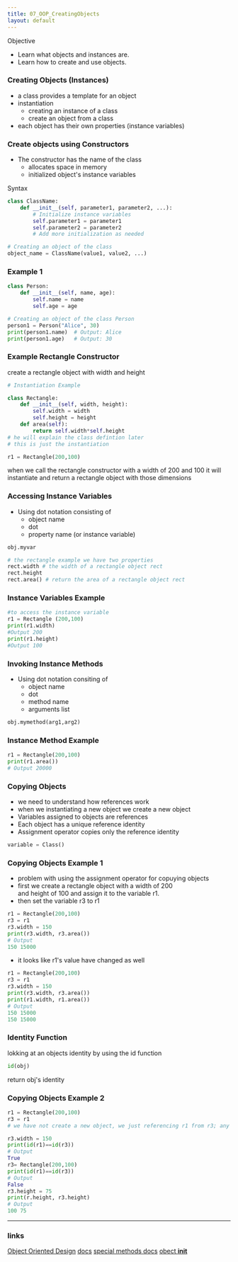 ```yaml
---
title: 07_OOP_CreatingObjects
layout: default
---
```


Objective
* Learn what objects and instances are.
* Learn how to create and use objects.


### Creating Objects (Instances)

* a class provides a template for an object
* instantiation
  * creating an instance of a class
  * create an object from a class
* each object has their own properties (instance variables)


### Create objects using Constructors

* The constructor has the name of the class
  * allocates space in memory
  * initialized object's instance variables

Syntax

```python
class ClassName:
    def __init__(self, parameter1, parameter2, ...):
        # Initialize instance variables
        self.parameter1 = parameter1
        self.parameter2 = parameter2
        # Add more initialization as needed

# Creating an object of the class
object_name = ClassName(value1, value2, ...)
```

### Example 1

```python
class Person:
    def __init__(self, name, age):
        self.name = name
        self.age = age

# Creating an object of the class Person
person1 = Person("Alice", 30)
print(person1.name)  # Output: Alice
print(person1.age)   # Output: 30
```

### Example Rectangle Constructor

create a rectangle object with width and height

```python
# Instantiation Example

class Rectangle:
    def __init__(self, width, height):
        self.width = width
        self.height = height
    def area(self):
        return self.width*self.height
# he will explain the class defintion later
# this is just the instantiation

r1 = Rectangle(200,100)
```

when we call the rectangle constructor with a width of 200 and 100 it will instantiate and return a rectangle object with those dimensions

### Accessing Instance Variables

* Using dot notation consisting of
  * object name
  * dot
  * property name (or instance variable)

```python
obj.myvar

# the rectangle example we have two properties
rect.width # the width of a rectangle object rect
rect.height
rect.area() # return the area of a rectangle object rect
```

### Instance Variables Example

```python
#to access the instance variable
r1 = Rectangle (200,100)
print(r1.width)
#Output 200
print(r1.height)
#Output 100
```

### Invoking Instance Methods

* Using dot notation consiting of
  * object name
  * dot
  * method name
  * arguments list

```python
obj.mymethod(arg1,arg2)
```

### Instance Method Example

```python
r1 = Rectangle(200,100)
print(r1.area())
# Output 20000
```

### Copying Objects

* we need to understand how references work
* when we instantiating a new object we create a new object
* Variables assigned to objects are references
* Each object has a unique reference identity
* Assignment operator copies only the reference identity

```python
variable = Class()
```

### Copying Objects Example 1

* problem with using the assignment operator for copuying objects
* first we create a rectangle object with a width of 200  
and height of 100 and assign it to the variable r1.
* then set the variable r3 to r1

```python
r1 = Rectangle(200,100)
r3 = r1
r3.width = 150
print(r3.width, r3.area())
# Output
150 15000
```

* it looks like r1's value have changed as well

```python
r1 = Rectangle(200,100)
r3 = r1
r3.width = 150
print(r3.width, r3.area())
print(r1.width, r1.area())
# Output
150 15000
150 15000
```

### Identity Function

lokking at an objects identity by using the id function

```python
id(obj)
```

return obj's identity

### Copying Objects Example 2

```python
r1 = Rectangle(200,100)
r3 = r1
# we have not create a new object, we just referencing r1 from r3; any changes to r3 affect r1

r3.width = 150
print(id(r1)==id(r3))
# Output
True
r3= Rectangle(200,100)
print(id(r1)==id(r3))
# Output
False
r3.height = 75
print(r.height, r3.height)
# Output
100 75
```

---

### links

[Object Oriented Design](https://www.youtube.com/watch?v=fJW65Wo7IHI)
[docs](https://docs.python.org/3/tutorial/classes.html)
[special methods docs](https://docs.python.org/3/reference/datamodel.html#specialnames)
[obect __init__](https://docs.python.org/3/reference/datamodel.html#object.__init__)
